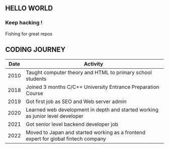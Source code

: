 ## HELLO WORLD ##

### Keep hacking ! ###

Fishing for great repos  

## CODING JOURNEY ##
| Date | Activity |
| ------ | ---- |
| 2010 | Taught computer theory and HTML to primary school students | 
| 2018 | Joined 3 months C/C++ University Entrance Preparation Course |
| 2019 | Got first job as SEO and Web server admin | 
| 2020 | Learned web development in depth and started working as junior level developer | 
| 2021 | Got senior level backend developer job |
| 2022 | Moved to Japan and started working as a frontend expert for global fintech company | 


